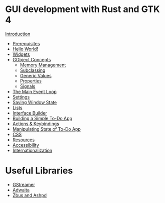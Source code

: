 # GUI development with Rust and GTK 4

[Introduction](introduction.md)
- [Prerequisites](prerequisites.md)
- [Hello World!](hello_world.md)
- [Widgets](widgets.md)
- [GObject Concepts](gobject_concepts.md)
    - [Memory Management](gobject_memory_management.md)
    - [Subclassing](gobject_subclassing.md)
    - [Generic Values](gobject_values.md)
    - [Properties](gobject_properties.md)
    - [Signals](gobject_signals.md)
- [The Main Event Loop](main_event_loop.md)
- [Settings](settings.md)
- [Saving Window State](saving_window_state.md)
- [Lists](lists.md)
- [Interface Builder](interface_builder.md)
- [Building a Simple To-Do App]()
- [Actions & Keybindings]()
- [Manipulating State of To-Do App]()
- [CSS]()
- [Resources]()
- [Accessibility]()
- [Internationalization]()

# Useful Libraries

- [GStreamer]()
- [Adwaita]()
- [Zbus and Ashpd]()
